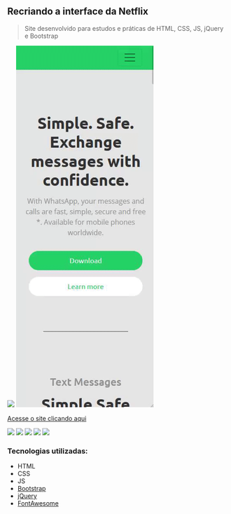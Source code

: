 ## Recriando a interface da Netflix

>  Site desenvolvido para estudos e práticas de HTML, CSS, JS, jQuery e Bootstrap

![](./img/website-desktop.gif)
![](./img/website-phone.gif)

[Acesse o site clicando aqui](https://theslladev.github.io/Whats-App-Web-Landing-Page/)

![](https://img.shields.io/badge/tool-HTML-red) ![](https://img.shields.io/badge/tool-CSS-blueviolet) ![](https://img.shields.io/badge/tool-JS-yellow) ![](https://img.shields.io/badge/tool-Bootstrap-blueviolet) ![](https://img.shields.io/badge/tool-jQuery-yellow)


### Tecnologias utilizadas:

* HTML
* CSS
* JS
* [Bootstrap](https://getbootstrap.com/)
* [jQuery](https://jquery.com/)
* [FontAwesome](https://fontawesome.com/)